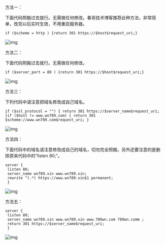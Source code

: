 方法一：

下面代码照搬过去就行。无需做任何修改。春哥技术博客推荐此种方法，非常简单，改完以后实时生效，不用重启服务器。

```
if ($scheme = http ) {return 301 https://$host$request_uri;}
```

![img](https://www.cgtblog.com/ueditor/php/upload/image/20180308/1520489500695737.png)

方法二：

下面代码照搬过去就行。无需做任何修改。

```
if ($server_port = 80 ) {return 301 https://$host$request_uri;}
```

![img](https://www.cgtblog.com/ueditor/php/upload/image/20180308/1520489501153107.png)

方法三：

下列代码中请注意把域名修改成自己域名。

```
if ($ssl_protocol = "") { return 301 https://$server_name$request_uri; }if ($host != www.wn789.com) { return 301 $scheme://www.wn789.com$request_uri; }
```

![img](https://www.cgtblog.com/ueditor/php/upload/image/20180308/1520489501416719.png)

方法四：

下面代码中的域名请注意修改成自己的域名，切勿完全照搬。另外还要注意的是删除原来代码中的“listen 80;”。

```
server {
 listen 80;
 server_name wn789.xin www.wn789.xin;
 rewrite ^(.*) https://www.wn789.xin$1 permanent;
 }
```

![img](https://www.cgtblog.com/ueditor/php/upload/image/20180308/1520489501379454.png)

方法五：

```
server {
 listen 80;
 server_name wn789.xin www.wn789.xin www.789wn.com 789wn.comm ;
 return 301 https://$server_name$request_uri;
 }
```

![img](https://www.cgtblog.com/ueditor/php/upload/image/20180308/1520489501828964.png)